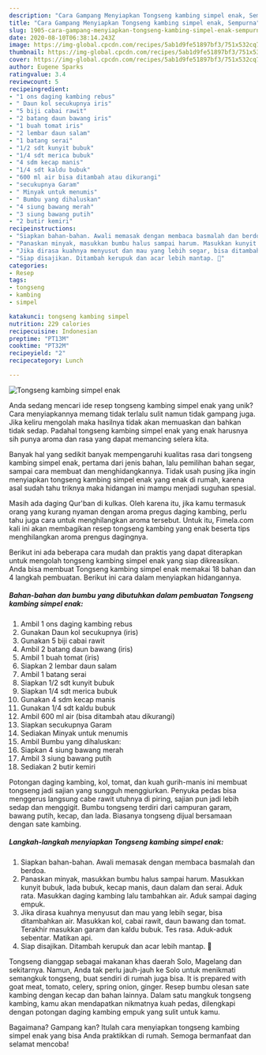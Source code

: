 ```yaml
---
description: "Cara Gampang Menyiapkan Tongseng kambing simpel enak, Sempurna"
title: "Cara Gampang Menyiapkan Tongseng kambing simpel enak, Sempurna"
slug: 1905-cara-gampang-menyiapkan-tongseng-kambing-simpel-enak-sempurna
date: 2020-08-10T06:38:14.243Z
image: https://img-global.cpcdn.com/recipes/5ab1d9fe51897bf3/751x532cq70/tongseng-kambing-simpel-enak-foto-resep-utama.jpg
thumbnail: https://img-global.cpcdn.com/recipes/5ab1d9fe51897bf3/751x532cq70/tongseng-kambing-simpel-enak-foto-resep-utama.jpg
cover: https://img-global.cpcdn.com/recipes/5ab1d9fe51897bf3/751x532cq70/tongseng-kambing-simpel-enak-foto-resep-utama.jpg
author: Eugene Sparks
ratingvalue: 3.4
reviewcount: 5
recipeingredient:
- "1 ons daging kambing rebus"
- " Daun kol secukupnya iris"
- "5 biji cabai rawit"
- "2 batang daun bawang iris"
- "1 buah tomat iris"
- "2 lembar daun salam"
- "1 batang serai"
- "1/2 sdt kunyit bubuk"
- "1/4 sdt merica bubuk"
- "4 sdm kecap manis"
- "1/4 sdt kaldu bubuk"
- "600 ml air bisa ditambah atau dikurangi"
- "secukupnya Garam"
- " Minyak untuk menumis"
- " Bumbu yang dihaluskan"
- "4 siung bawang merah"
- "3 siung bawang putih"
- "2 butir kemiri"
recipeinstructions:
- "Siapkan bahan-bahan. Awali memasak dengan membaca basmalah dan berdoa."
- "Panaskan minyak, masukkan bumbu halus sampai harum. Masukkan kunyit bubuk, lada bubuk, kecap manis, daun dalam dan serai. Aduk rata. Masukkan daging kambing lalu tambahkan air. Aduk sampai daging empuk."
- "Jika dirasa kuahnya menyusut dan mau yang lebih segar, bisa ditambahkan air. Masukkan kol, cabai rawit, daun bawang dan tomat. Terakhir masukkan garam dan kaldu bubuk. Tes rasa. Aduk-aduk sebentar. Matikan api."
- "Siap disajikan. Ditambah kerupuk dan acar lebih mantap. 🖤"
categories:
- Resep
tags:
- tongseng
- kambing
- simpel

katakunci: tongseng kambing simpel 
nutrition: 229 calories
recipecuisine: Indonesian
preptime: "PT13M"
cooktime: "PT32M"
recipeyield: "2"
recipecategory: Lunch

---
```



![Tongseng kambing simpel enak](https://img-global.cpcdn.com/recipes/5ab1d9fe51897bf3/751x532cq70/tongseng-kambing-simpel-enak-foto-resep-utama.jpg)

Anda sedang mencari ide resep tongseng kambing simpel enak yang unik? Cara menyiapkannya memang tidak terlalu sulit namun tidak gampang juga. Jika keliru mengolah maka hasilnya tidak akan memuaskan dan bahkan tidak sedap. Padahal tongseng kambing simpel enak yang enak harusnya sih punya aroma dan rasa yang dapat memancing selera kita.

Banyak hal yang sedikit banyak mempengaruhi kualitas rasa dari tongseng kambing simpel enak, pertama dari jenis bahan, lalu pemilihan bahan segar, sampai cara membuat dan menghidangkannya. Tidak usah pusing jika ingin menyiapkan tongseng kambing simpel enak yang enak di rumah, karena asal sudah tahu triknya maka hidangan ini mampu menjadi suguhan spesial.

Masih ada daging Qur&#39;ban di kulkas. Oleh karena itu, jika kamu termasuk orang yang kurang nyaman dengan aroma pregus daging kambing, perlu tahu juga cara untuk menghilangkan aroma tersebut. Untuk itu, Fimela.com kali ini akan membagikan resep tongseng kambing yang enak beserta tips menghilangkan aroma prengus dagingnya.


Berikut ini ada beberapa cara mudah dan praktis yang dapat diterapkan untuk mengolah tongseng kambing simpel enak yang siap dikreasikan. Anda bisa membuat Tongseng kambing simpel enak memakai 18 bahan dan 4 langkah pembuatan. Berikut ini cara dalam menyiapkan hidangannya.

<!--inarticleads1-->

##### Bahan-bahan dan bumbu yang dibutuhkan dalam pembuatan Tongseng kambing simpel enak:

1. Ambil 1 ons daging kambing rebus
1. Gunakan  Daun kol secukupnya (iris)
1. Gunakan 5 biji cabai rawit
1. Ambil 2 batang daun bawang (iris)
1. Ambil 1 buah tomat (iris)
1. Siapkan 2 lembar daun salam
1. Ambil 1 batang serai
1. Siapkan 1/2 sdt kunyit bubuk
1. Siapkan 1/4 sdt merica bubuk
1. Gunakan 4 sdm kecap manis
1. Gunakan 1/4 sdt kaldu bubuk
1. Ambil 600 ml air (bisa ditambah atau dikurangi)
1. Siapkan secukupnya Garam
1. Sediakan  Minyak untuk menumis
1. Ambil  Bumbu yang dihaluskan:
1. Siapkan 4 siung bawang merah
1. Ambil 3 siung bawang putih
1. Sediakan 2 butir kemiri


Potongan daging kambing, kol, tomat, dan kuah gurih-manis ini membuat tongseng jadi sajian yang sungguh menggiurkan. Penyuka pedas bisa menggerus langsung cabe rawit utuhnya di piring, sajian pun jadi lebih sedap dan menggigit. Bumbu tongseng terdiri dari campuran garam, bawang putih, kecap, dan lada. Biasanya tongseng dijual bersamaan dengan sate kambing. 

<!--inarticleads2-->

##### Langkah-langkah menyiapkan Tongseng kambing simpel enak:

1. Siapkan bahan-bahan. Awali memasak dengan membaca basmalah dan berdoa.
1. Panaskan minyak, masukkan bumbu halus sampai harum. Masukkan kunyit bubuk, lada bubuk, kecap manis, daun dalam dan serai. Aduk rata. Masukkan daging kambing lalu tambahkan air. Aduk sampai daging empuk.
1. Jika dirasa kuahnya menyusut dan mau yang lebih segar, bisa ditambahkan air. Masukkan kol, cabai rawit, daun bawang dan tomat. Terakhir masukkan garam dan kaldu bubuk. Tes rasa. Aduk-aduk sebentar. Matikan api.
1. Siap disajikan. Ditambah kerupuk dan acar lebih mantap. 🖤


Tongseng dianggap sebagai makanan khas daerah Solo, Magelang dan sekitarnya. Namun, Anda tak perlu jauh-jauh ke Solo untuk menikmati semangkuk tongseng, buat sendiri di rumah juga bisa. It is prepared with goat meat, tomato, celery, spring onion, ginger. Resep bumbu olesan sate kambing dengan kecap dan bahan lainnya. Dalam satu mangkuk tongseng kambing, kamu akan mendapatkan nikmatnya kuah pedas, dilengkapi dengan potongan daging kambing empuk yang sulit untuk kamu. 

Bagaimana? Gampang kan? Itulah cara menyiapkan tongseng kambing simpel enak yang bisa Anda praktikkan di rumah. Semoga bermanfaat dan selamat mencoba!
